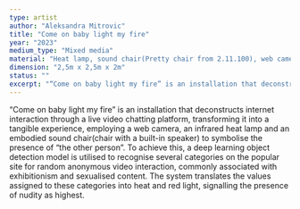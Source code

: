 ```yaml
---
type: artist
author: "Aleksandra Mitrovic"
title: "Come on baby light my fire"
year: "2023"
medium_type: "Mixed media"
material: "Heat lamp, sound chair(Pretty chair from 2.11.100), web camera"
dimension: "2,5m x 2,5m x 2m"
status: ""
excerpt: "“Come on baby light my fire” is an installation that deconstructs internet interaction through a live video chatting platform, transforming it into a tangible experience, employing a web camera, an infrared heat lamp and an embodied sound chair(chair with a built-in speaker) to symbolise the presence of “the other person”. To achieve this, a deep learning object detection model is utilised to recognise several categories on the popular site for random anonymous video interaction, commonly associated with exhibitionism and sexualised content. The system translates the values assigned to these categories into heat and red light, signalling the presence of nudity as highest."
---
```

“Come on baby light my fire” is an installation that deconstructs internet interaction through a live video chatting platform, transforming it into a tangible experience, employing a web camera, an infrared heat lamp and an embodied sound chair(chair with a built-in speaker) to symbolise the presence of “the other person”. To achieve this, a deep learning object detection model is utilised to recognise several categories on the popular site for random anonymous video interaction, commonly associated with exhibitionism and sexualised content. The system translates the values assigned to these categories into heat and red light, signalling the presence of nudity as highest.
